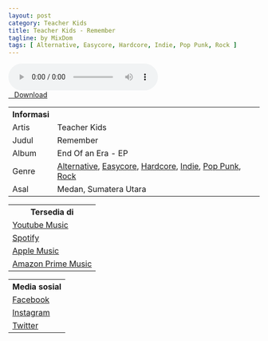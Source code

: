 ```yaml
---
layout: post
category: Teacher Kids
title: Teacher Kids - Remember
tagline: by MixDom
tags: [ Alternative, Easycore, Hardcore, Indie, Pop Punk, Rock ]
---
```


<audio class='js-player' style="--plyr-color-main: #212121;" controls>
<source src="https://drive.google.com/uc?authuser=0&id=1J_MW8DmHRoTR5de4ZxfdRN_hn_zZeZKY&export=download" type="audio/mp3">
</audio>

<!--more-->

<div class="post-button text-center">
<a target="_blank" class="btn" href="https://drive.google.com/uc?authuser=0&id=1J_MW8DmHRoTR5de4ZxfdRN_hn_zZeZKY&export=download">
<i class="fa fa-caret-down" aria-hidden="true"></i>&nbsp; &nbsp;Download
</a>
</div>

<table>
<tr>
<th>Informasi</th>
<th></th>
</tr>
<tr>
<td>Artis</td>
<td>Teacher Kids</td>
</tr>
<tr>
<td>Judul</td>
<td>Remember</td>
</tr>
<tr>
<td>Album</td>
<td>End Of an Era - EP</td>
</tr>
<tr>
<td>Genre</td>
<td><a href="/musik/tag/#/Alternative">Alternative</a>, <a href="/musik/tag/#/Easycore">Easycore</a>, <a href="/musik/tag/#/Hardcore">Hardcore</a>, <a href="/musik/tag/#/Indie">Indie</a>, <a href="/musik/tag/#/Pop%20Punk">Pop Punk</a>, <a href="/musik/tag/#/Rock">Rock</a></td>
</tr>
<tr>
<td>Asal</td>
<td>Medan, Sumatera Utara</td>
</tr>
</table>

<table>
<tr>
<th>Tersedia di</th>
</tr>
<tr>
<td><a href="https://music.youtube.com/playlist?list=OLAK5uy_ly4XIn3sM-2w2Hct26DgGQ-12cCc_ijxQ" target="_blank">Youtube Music</a></td>
</tr>
<tr>
<td><a href="https://open.spotify.com/album/2y2HGiQHLVh3IAMwJ04tdj" target="_blank">Spotify</a></td>
</tr>
<tr>
<td><a href="https://music.apple.com/id/album/end-of-an-era/1591920009?i=1591920010" target="_blank">Apple Music</a></td>
</tr>
<tr>
<td><a href="https://music.amazon.com/albums/B09JCPWX9N" target="_blank">Amazon Prime Music</a></td>
</tr>
</table>

<table>
<tr>
<th>Media sosial</th>
</tr>
<tr>
<td><a href="https://facebook.com/teacherkidsofficial" target="_blank">Facebook</a></td>
</tr>
<tr>
<td><a href="https://instagram.com/teacherkidsofficial" target="_blank">Instagram</a></td>
</tr>
<tr>
<td><a href="https://twitter.com/teachersxkidz" target="_blank">Twitter</a></td>
</tr>
</table>
